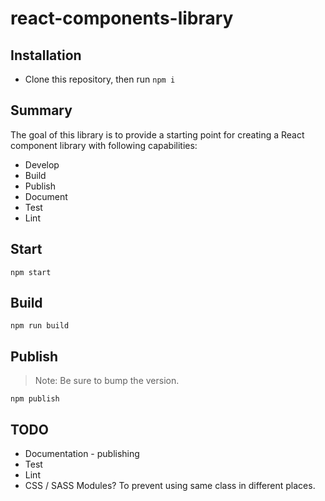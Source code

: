 # react-components-library

## Installation

- Clone this repository, then run `npm i`

## Summary

The goal of this library is to provide a starting point for creating a React component library with following capabilities:

- Develop
- Build
- Publish
- Document
- Test
- Lint

## Start

`npm start`

## Build

`npm run build`

## Publish

> Note: Be sure to bump the version.

`npm publish`

## TODO

- Documentation - publishing
- Test
- Lint
- CSS / SASS Modules? To prevent using same class in different places.
